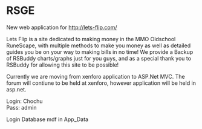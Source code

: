 # RSGE

New web application for http://lets-flip.com/

Lets Flip is a site dedicated to making money in the MMO Oldschool RuneScape, 
with multiple methods to make you money as well as detailed guides you be on your way
to making bills in no time! We provide a Backup of RSBuddy charts/graphs just for you guys,
and as a special thank you to RSBuddy for allowing this site to be possible! 

Currently we are moving from xenforo application to ASP.Net MVC. The forum will contiune to be held at xenforo, 
however application will be held in asp.net. 


Login: Chochu	
Pass:  admin

Login Database mdf in App_Data
